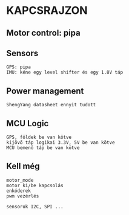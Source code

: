 # KAPCSRAJZON
## Motor control: pipa
## Sensors
	GPS: pipa
	IMU: kéne egy level shifter és egy 1.8V táp
## Power management
	ShengYang datasheet ennyit tudott
## MCU Logic
	GPS, földek be van kötve
	kijövő táp logikai 3.3V, 5V be van kötve
	MCU bemenő táp be van kötve
	
## Kell még
	motor_mode
	motor ki/be kapcsolás
	enkóderek
	pwm vezérlés

	sensorok I2C, SPI ...
